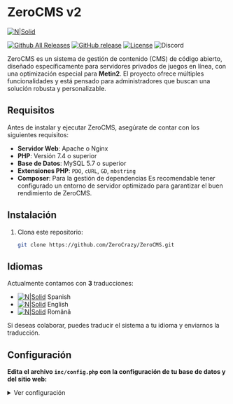 ZeroCMS v2
=========
[![N|Solid](https://i.imgur.com/R0MLVn3.png)](https://zerocms.codetech.es)

[![Github All Releases](https://img.shields.io/github/downloads/ZeroCrazy/ZeroCMS/total.svg)]()
[![GitHub release](https://img.shields.io/github/release/ZeroCrazy/ZeroCMS.svg?color=%23f17e3f)]()
[![License](https://img.shields.io/github/license/ZeroCrazy/ZeroCMS.svg?color=%230d7ebf)]()
![Discord](https://img.shields.io/discord/1291085167871655977?style=for-the-badge)


ZeroCMS es un sistema de gestión de contenido (CMS) de código abierto, diseñado específicamente para servidores privados de juegos en línea, con una optimización especial para **Metin2**. El proyecto ofrece múltiples funcionalidades y está pensado para administradores que buscan una solución robusta y personalizable.

## Requisitos
Antes de instalar y ejecutar ZeroCMS, asegúrate de contar con los siguientes requisitos:

- **Servidor Web**: Apache o Nginx
- **PHP**: Versión 7.4 o superior
- **Base de Datos**: MySQL 5.7 o superior
- **Extensiones PHP**: `PDO`, `cURL`, `GD`, `mbstring`
- **Composer**: Para la gestión de dependencias
Es recomendable tener configurado un entorno de servidor optimizado para garantizar el buen rendimiento de ZeroCMS.

## Instalación
1. Clona este repositorio:
   ```bash
   git clone https://github.com/ZeroCrazy/ZeroCMS.git


## Idiomas
Actualmente contamos con **3** traducciones:

  - [![N|Solid](https://flagcdn.com/16x12/es.png)](#) Spanish
  - [![N|Solid](https://flagcdn.com/16x12/us.png)](#) English
  - [![N|Solid](https://flagcdn.com/16x12/ro.png)](#) Română

Si deseas colaborar, puedes traducir el sistema a tu idioma y enviarnos la traducción.

## Configuración
**Edita el archivo `inc/config.php` con la configuración de tu base de datos y del sitio web:**

<details><summary>Ver configuración</summary>
  
```sh
<?php

    $config = [
        # Project name
        "name" => "ZeroCMS",
        # URL (replace 'default' with the theme you will use)
        "url" => "http://localhost",
        "cdn" => "http://localhost/pages/default/assets",
        "api" => "http://localhost/api",
        # Theme
        "theme" => "default",
        # Language
        "lang" => "es",
        # Database
        "database" => [
            "player" => "player",
            "common" => "common",
            "account" => "account",
            "log" => "log",
            "host" => "localhost",
            "user" => "root",
            "pass" => "",
            "sqlite_file" => dirname(__DIR__, 1) . "/inc/db/site.db"
        ],
        # Google Captcha, Analytics & AdSense
        # Leave 'public' and 'secret' empty if you do not want to use Google Captcha
        "google" => [
            "captcha" => [
                "theme" => "light",
                "public" => "CODE_HERE",
                "secret" => "CODE_HERE"
            ],
            "tag" => "G-CODE_HERE",
            "ads" => ""
        ],
        # Social URL's
        "social" => [
            "discord" => "#zerocrazy",
            "facebook" => "https://www.facebook.com/codetechES/",
            "youtube" => "",
            "instagram" => "https://www.instagram.com/ggz998/",
            "twitter" => "https://twitter.com/ZeroCrazy",
            "tiktok" => "https://www.tiktok.com/@daniel98gd",
            "twitch" => "https://www.twitch.tv/zero_crazy",
            "forum" => null
        ],
        # Mail settings
        "email" => [
            "SMTPAuth" => true,
            "SMTPSecure" => "", # ssl, tls or ""
            "host" => "mail.servername.ltd",
            "port" => 25,
            "username" => "MAIL_USERNAME",
            "password" => "MAIL_PASSWORD"
        ],
        # Payment methods
        "payments" => [
            "stripe" => [
                "mode" => "sandbox",
                "currency" => "EUR",
                "apiKey" => [
                    "live" => [
                        "public" => "",
                        "secret" => ""
                    ],
                    "sandbox" => [
                        "public" => "",
                        "secret" => ""
                    ]
                ]
            ],
            "paypal" => [
                "mode" => "sandbox",
                "clientId" => "",
                "secret" => "",
                "currency" => "EUR",
                "url" => [
                    "sandbox" => "https => //api-m.sandbox.paypal.com",
                    "live" => "https => //api-m.paypal.com"
                ]
            ],
        ]
    ];

?>
```
</details>

